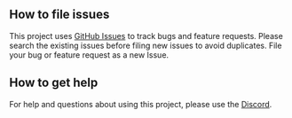 
## How to file issues

This project uses [GitHub Issues](https://github.com/gauge-sh/tach/issues) to track bugs and feature requests. Please search the existing
issues before filing new issues to avoid duplicates. File your bug or
feature request as a new Issue.

## How to get help
For help and questions about using this project, please use the [Discord](https://discord.gg/a58vW8dnmw).